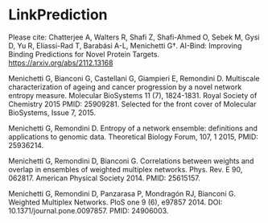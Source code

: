 # LinkPrediction
Please cite:
Chatterjee A, Walters R, Shafi Z, Shafi-Ahmed O, Sebek M, Gysi D, Yu R, Eliassi-Rad T, Barabási A-L, Menichetti G†. AI-Bind: Improving Binding Predictions for Novel Protein Targets.
https://arxiv.org/abs/2112.13168

Menichetti G, Bianconi G, Castellani G, Giampieri E, Remondini D. Multiscale characterization of ageing and cancer progression by a novel network entropy measure. Molecular BioSystems 11 (7), 1824-1831. Royal Society of Chemistry 2015 PMID: 25909281. Selected for the front cover of Molecular BioSystems, Issue 7, 2015.

Menichetti G, Remondini D. Entropy of a network ensemble: definitions and applications to genomic data. Theoretical Biology Forum, 107, 1 2015, PMID: 25936214.

Menichetti G, Remondini D, Bianconi G. Correlations between weights and overlap in ensembles of weighted multiplex networks. Phys. Rev. E 90, 062817. American Physical Society 2014. PMID: 25615157.   

Menichetti G, Remondini D, Panzarasa P, Mondragón RJ, Bianconi G. Weighted Multiplex Networks. PloS one 9 (6), e97857 2014. DOI: 10.1371/journal.pone.0097857. PMID: 24906003.

